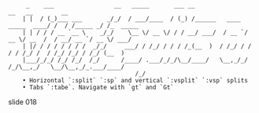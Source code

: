          _    ___                 __   _____       ___ __                          __   __        __
        | |  / (_)___ ___       _/_/  / ___/____  / (_) /______   ____ _____  ____/ /  / /_____ _/ /_  _____
        | | / / / __ `__ \    _/_/    \__ \/ __ \/ / / __/ ___/  / __ `/ __ \/ __  /  / __/ __ `/ __ \/ ___/
        | |/ / / / / / / /  _/_/     ___/ / /_/ / / / /_(__  )  / /_/ / / / / /_/ /  / /_/ /_/ / /_/ (__  )
        |___/_/_/ /_/ /_/  /_/      /____/ .___/_/_/\__/____/   \__,_/_/ /_/\__,_/   \__/\__,_/_.___/____/
                                        /_/
        • Horizontal `:split` `:sp` and vertical `:vsplit` `:vsp` splits
        • Tabs `:tabe`. Navigate with `gt` and `Gt`

















































































slide 018
